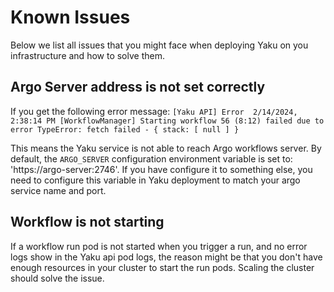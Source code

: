 <!--
SPDX-FileCopyrightText: 2024 grow platform GmbH

SPDX-License-Identifier: MIT
-->

# Known Issues

Below we list all issues that you might face when deploying Yaku on you infrastructure and how to solve them.


## Argo Server address is not set correctly

If you get the following error message:
`[Yaku API] Error  2/14/2024, 2:38:14 PM [WorkflowManager] Starting workflow 56 (8:12) failed due to error TypeError: fetch failed - { stack: [ null ] }`

This means the Yaku service is not able to reach Argo workflows server.
By default, the `ARGO_SERVER` configuration environment variable is set to: 'https://argo-server:2746'. If you have configure it to something else, you need to configure this variable in Yaku deployment to match your argo service name and port.


## Workflow is not starting

If a workflow run pod is not started when you trigger a run, and no error logs show in the Yaku api pod logs, the reason might be that you don't have enough resources in your cluster to start the run pods. Scaling the cluster should solve the issue.
